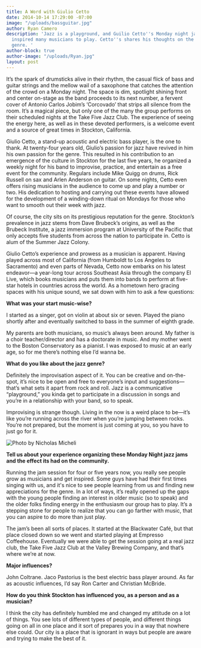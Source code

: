 ```yaml
---
title: A Word with Giulio Cetto
date: 2014-10-14 17:29:00 -07:00
image: "/uploads/bassguitar.jpg"
author: Ryan Camero
description: 'Jazz is a playground, and Guilio Cetto''s Monday night jazz jams have
  inspired many musicians to play. Cetto''s shares his thoughts on the his favorite
  genre. '
author-block: true
author-image: "/uploads/Ryan.jpg"
layout: post
---
```


It’s the spark of drumsticks alive in their rhythm, the casual flick of bass and guitar strings and the mellow wail of a saxophone that catches the attention of the crowd on a Monday night. The space is dim, spotlight shining front and center on-stage as the band proceeds to its next number, a fervent cover of Antonio Carlos Jobim’s ‘Corcovado’ that strips all silence from the room. It’s a magical piece, but only one of the many the group performs on their scheduled nights at the Take Five Jazz Club. The experience of seeing the energy here, as well as in these devoted performers, is a welcome event and a source of great times in Stockton, California.

Giulio Cetto, a stand-up acoustic and electric bass player, is the one to thank. At twenty-four years old, Giulio’s passion for jazz have revived in him his own passion for the genre. This resulted in his contribution to an emergence of the culture in Stockton for the last five years, he organized a weekly night for his band to improvise, practice, and entertain as a free event for the community. Regulars include Mike Quigg on drums, Rick Russell on sax and Arlen Anderson on guitar. On some nights, Cetto even offers rising musicians in the audience to come up and play a number or two. His dedication to hosting and carrying out these events have allowed for the development of a winding-down ritual on Mondays for those who want to smooth out their week with jazz.

Of course, the city sits on its prestigious reputation for the genre. Stockton’s prevalence in jazz stems from Dave Brubeck’s origins, as well as the Brubeck Institute, a jazz immersion program at University of the Pacific that only accepts five students from across the nation to participate in. Cetto is alum of the Summer Jazz Colony.

Giulio Cetto’s experience and prowess as a musician is apparent. Having played across most of California (from Humboldt to Los Angeles to Sacramento) and even parts of Nevada, Cetto now embarks on his latest endeavor—a year-long tour across Southeast Asia through the company El Live, which books musicians and puts them into bands to perform at five-star hotels in countries across the world. As a hometown hero gracing spaces with his unique sound, we sat down with him to ask a few questions:

**What was your start music-wise?**

I started as a singer, got on violin at about six or seven. Played the piano shortly after and eventually switched to bass in the summer of eighth grade.

My parents are both musicians, so music’s always been around. My father is a choir teacher/director and has a doctorate in music. And my mother went to the Boston Conservatory as a pianist. I was exposed to music at an early age, so for me there’s nothing else I’d wanna be.

**What do you like about the jazz genre?**

Definitely the improvisation aspect of it. You can be creative and on-the-spot, it’s nice to be open and free to everyone’s input and suggestions—that’s what sets it apart from rock and roll. Jazz is a communicative “playground,” you kinda get to participate in a discussion in songs and you’re in a relationship with your band, so to speak.

Improvising is strange though. Living in the now is a weird place to be—it’s like you’re running across the river when you’re jumping between rocks. You’re not prepared, but the moment is just coming at you, so you have to just go for it.

![Photo by Nicholas Micheli](/uploads/guilio_micheli.jpg)

**Tell us about your experience organizing these Monday Night jazz jams and the effect its had on the community.**

Running the jam session for four or five years now, you really see people grow as musicians and get inspired. Some guys have had their first times singing with us, and it's nice to see people learning from us and finding new appreciations for the genre. In a lot of ways, it’s really opened up the gaps with the young people finding an interest in older music (so to speak) and the older folks finding energy in the enthusiasm our group has to play. It’s a stepping stone for people to realize that you can go farther with music, that you can aspire to do more than just play.

The jam’s been all sorts of places. It started at the Blackwater Café, but that place closed down so we went and started playing at Empresso Coffeehouse.  Eventually we were able to get the session going at a real jazz club, the Take Five Jazz Club at the Valley Brewing Company, and that’s where we’re at now.

**Major influences?**

John Coltrane. Jaco Pastorius is the best electric bass player around. As far as acoustic influences, I’d say Ron Carter and Christian McBride.

**How do you think Stockton has influenced you, as a person and as a musician?**

I think the city has definitely humbled me and changed my attitude on a lot of things. You see lots of different types of people, and different things going on all in one place and it sort of prepares you in a way that nowhere else could. Our city is a place that is ignorant in ways but people are aware and trying to make the best of it.
